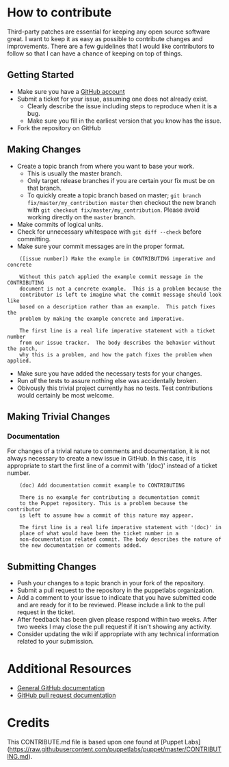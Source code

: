 # How to contribute

Third-party patches are essential for keeping any open source software great.
I want to keep it as easy as possible to contribute changes and improvements.
There are a few guidelines that I would like contributors to follow so that I
can have a chance of keeping on top of things.

## Getting Started

* Make sure you have a [GitHub account](https://github.com/signup/free)
* Submit a ticket for your issue, assuming one does not already exist.
  * Clearly describe the issue including steps to reproduce when it is a bug.
  * Make sure you fill in the earliest version that you know has the issue.
* Fork the repository on GitHub

## Making Changes

* Create a topic branch from where you want to base your work.
  * This is usually the master branch.
  * Only target release branches if you are certain your fix must be on that
    branch.
  * To quickly create a topic branch based on master; `git branch
    fix/master/my_contribution master` then checkout the new branch with `git
    checkout fix/master/my_contribution`.  Please avoid working directly on the
    `master` branch.
* Make commits of logical units.
* Check for unnecessary whitespace with `git diff --check` before committing.
* Make sure your commit messages are in the proper format.

````
    ([issue number]) Make the example in CONTRIBUTING imperative and concrete

    Without this patch applied the example commit message in the CONTRIBUTING
    document is not a concrete example.  This is a problem because the
    contributor is left to imagine what the commit message should look like
    based on a description rather than an example.  This patch fixes the
    problem by making the example concrete and imperative.

    The first line is a real life imperative statement with a ticket number
    from our issue tracker.  The body describes the behavior without the patch,
    why this is a problem, and how the patch fixes the problem when applied.
````

* Make sure you have added the necessary tests for your changes.
* Run _all_ the tests to assure nothing else was accidentally broken.
* Obivously this trivial project currently has no tests. Test contributions would
certainly be most welcome.

## Making Trivial Changes

### Documentation

For changes of a trivial nature to comments and documentation, it is not
always necessary to create a new issue in GitHub. In this case, it is
appropriate to start the first line of a commit with '(doc)' instead of
a ticket number. 

````
    (doc) Add documentation commit example to CONTRIBUTING

    There is no example for contributing a documentation commit
    to the Puppet repository. This is a problem because the contributor
    is left to assume how a commit of this nature may appear.

    The first line is a real life imperative statement with '(doc)' in
    place of what would have been the ticket number in a 
    non-documentation related commit. The body describes the nature of
    the new documentation or comments added.
````

## Submitting Changes

* Push your changes to a topic branch in your fork of the repository.
* Submit a pull request to the repository in the puppetlabs organization.
* Add a comment to your issue to  indicate that you have submitted code and are ready for it to be reviewed. Please include a link to the pull request in the ticket.
* After feedback has been given please respond within two weeks. After two weeks I may close the pull request if it isn't showing any activity.
* Consider updating the wiki if appropriate with any technical information related to your submission.

# Additional Resources

* [General GitHub documentation](http://help.github.com/)
* [GitHub pull request documentation](http://help.github.com/send-pull-requests/)

# Credits

This CONTRIBUTE.md file is based upon one found at [Puppet Labs] (https://raw.githubusercontent.com/puppetlabs/puppet/master/CONTRIBUTING.md).